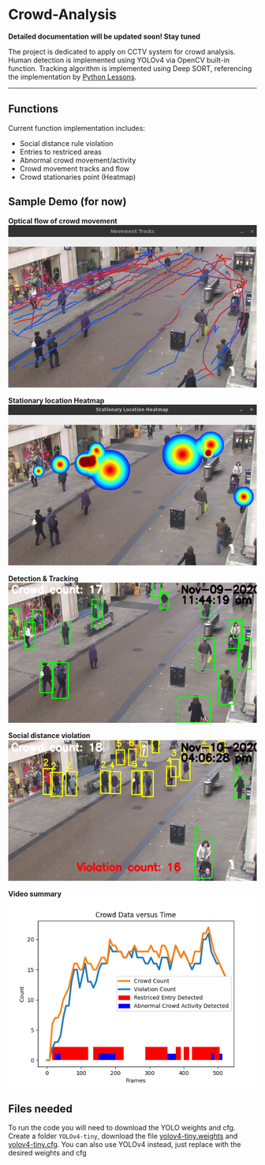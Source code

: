 # Crowd-Analysis

**Detailed documentation will be updated soon! Stay tuned**

The project is dedicated to apply on CCTV system for crowd analysis. Human detection is implemented using YOLOv4 via OpenCV built-in function. Tracking algorithm is implemented using Deep SORT, referencing the implementation by [Python Lessons](https://github.com/pythonlessons/TensorFlow-2.x-YOLOv3). 

---

## Functions

Current function implementation includes:

- Social distance rule violation
- Entries to restriced areas
- Abnormal crowd movement/activity
- Crowd movement tracks and flow
- Crowd stationaries point (Heatmap)

## Sample Demo (for now)

**Optical flow of crowd movement**
![Optical flow](assets/optical%20flow.png)

**Stationary location Heatmap**
![Heatmap](assets/heatmap.png)

**Detection & Tracking**
![Detection & Tracking](assets/detection.png)

**Social distance violation**
![Social distance violation](assets/social%20distance.png)

**Video summary**
![Video Summary](assets/crowd%20data.png)

## Files needed

To run the code you will need to download the YOLO weights and cfg. Create a folder ```YOLOv4-tiny```, download the file [yolov4-tiny.weights](https://github.com/AlexeyAB/darknet/releases/download/darknet_yolo_v4_pre/yolov4-tiny.weights) and [yolov4-tiny.cfg](https://github.com/AlexeyAB/darknet/blob/master/cfg/yolov4-tiny.cfg). You can also use YOLOv4 instead, just replace with the desired weights and cfg 